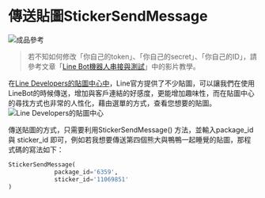 # 傳送貼圖StickerSendMessage
![成品參考](https://i.imgur.com/4PTp9HM.png)
> 若不知如何修改「你自己的token」、「你自己的secret」、「你自己的ID」，請參考文章「[Line Bot機器人串接與測試](/classification/lineBot/66)」中的影片教學。

在[Line Developers的貼圖中心中](https://developers.line.biz/en/docs/messaging-api/sticker-list/#specify-sticker-in-message-object)，Line官方提供了不少貼圖，可以讓我們在使用LineBot的時候傳送，增加與客戶連結的好感度，更能增加趣味性，而在貼圖中心的尋找方式也非常的人性化，藉由選單的方式，查看您想要的貼圖。
![Line Developers的貼圖中心](https://i.imgur.com/WE1plF0.png)

傳送貼圖的方式，只需要利用StickerSendMessage() 方法，並輸入package_id 與 sticker_id 即可，例如若我想要傳送第四個熊大與鴨鴨一起睡覺的貼圖，那程式碼的寫法如下：
```python
StickerSendMessage(
             package_id='6359',
             sticker_id='11069851'         
)
```
